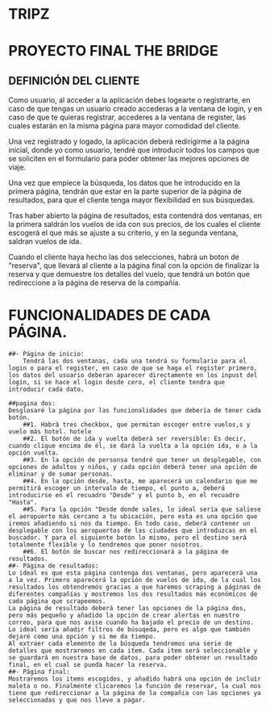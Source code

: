 # TRIPZ

# PROYECTO FINAL THE BRIDGE

## DEFINICIÓN DEL CLIENTE

Como usuario, al acceder a la aplicación debes logearte o registrarte, en caso de que tengas un usuario creado accederas a la ventana de login, y en caso de que te quieras registrar, accederes a la ventana de register, las cuales estarán en la misma página para mayor comodidad del cliente.

Una vez registrado y logado, la aplicación deberá redirigirme a la página inicial, donde yo como usuario, tendré que introducir todos los campos que se soliciten en el formulario para poder obtener las mejores opciones de viaje.

Una vez que empiece la búsqueda, los datos que he introducido en la primera página, tendrán que estar en la parte superior de la página de resultados, para que el cliente tenga mayor flexibilidad en sus búsquedas.

Tras haber abierto la página de resultados, esta contendrá dos ventanas, en la primera saldrán los vuelos de ida con sus precios, de los cuales el cliente escogerá el que más se ajuste a su criterio, y en la segunda ventana, saldran vuelos de ida.

Cuando el cliente haya hecho las dos selecciones, habrá un boton de "reserva", que llevará al cliente a la página final con la opción de finalizar la reserva y que demuestre los detalles del vuelo, que tendrá un botón que redireccione a la página de reserva de la compañía.

# FUNCIONALIDADES DE CADA PÁGINA.

    ##- Página de inicio:
        Tendrá las dos ventanas, cada una tendrá su formulario para el login o para el register, en caso de que se haga el register primero, los datos del usuario deberan aparecer directamente en los inpust del login, si se hace el login desde cero, el cliente tendra que introducir cada dato.

    ##pagina dos:
    Desglosaré la página por las funcionalidades que debería de tener cada botón.
        ##1. Habrá tres checkbox, que permitan escoger entre vuelos,s y vuelo más hotel. hotele
        ##2. El botón de ida y vuelta deberá ser reversible: Es decir, cuando clique encima de él, se dará la vuelta a la opción ida, o a la opción vuelta.
        ##3. En la opción de personsa tendré que tener un desplegable, con opciones de adultos y niños, y cada opción deberá tener una opción de eliminar y de sumar personas.
        ##4. En la opción desde, hasta, me aparecerá un calendario que me permitirá escoger un intervalo de tiempo, el punto a, deberá introducirse en el recuadro "Desde" y el punto b, en el recuadro "Hasta".
        ##5. Para la opción "Desde donde sales, lo ideal sería que saliese el aeropuerto más cercano a tu ubicación, pero esta es una opción que iremos añadiendo si nos da tiempo. En todo caso, deberá contener un desplegable con los aeropuertos de las ciudades que introduzcas en el buscador. Y para el siguiente botón lo mismo, pero el destino será totalmente flexible y lo tendremos que poner nosotros.
        ##6. El botón de buscar nos redireccionará a la página de resultados.
    ##- Página de resultados:
    Lo ideal es que esta página contenga dos ventanas, pero aparecerá una a la vez. Primero aparecerá la opción de vuelos de ida, de la cual los resultados los obtendremós gracias a que haremos scraping a páginas de diferentes compañías y mostremos los dos resultados más económicos de cada página que scrapeemos.
    La página de resultado deberá tener las opciones de la página dos, pero más pequeño y añadido la opción de crear alertas en nuestro correo, para que nos avise cuando ha bajado el precio de un destino.
    Lo ideal sería añadir filtros de búsuqeda, pero es algo que también dejaré como una opción y si me da tiempo.
    Al extraer cada elemento de la búsqueda tendremos una serie de detalles que mostraremos en cada item. Cada item será seleccionable y se guardará en nuestra base de datos, para poder obtener un resultado final, en el cual se pueda hacer la reserva.
    ##- Página final:
    Mostraremos los items escogidos, y añadido habrá una opción de incluir maleta o no. Finalmente clicaremos la función de reservar, la cual nos tiene que redireccionar a la página de la compañia con las opciones ya seleccionadas y que nos lleve a pagar.
